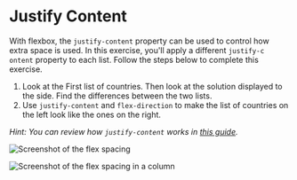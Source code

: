 # Justify Content

With flexbox, the `justify-content` property can be used to control how extra space is used. In this exercise, you'll apply a different `justify-c ontent` property to each list. Follow the steps below to complete this exercise.

1. Look at the First list of countries. Then look at the solution displayed to the side. Find the differences between the two lists.
2. Use `justify-content` and `flex-direction` to make the list of countries on the left look like the ones on the right.

_Hint: You can review how `justify-content` works in [this guide](https://css-tricks.com/snippets/css/a-guide-to-flexbox)._

![Screenshot of the flex spacing](/images/12/example-space.png)

![Screenshot of the flex spacing in a column](/images/12/example-space-column.png)
